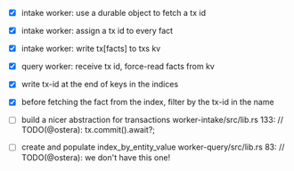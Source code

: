 - [x] intake worker: use a durable object to fetch a tx id 
- [x] intake worker: assign a tx id to every fact
- [x] intake worker: write tx[facts] to txs kv 
- [x] query worker: receive tx id, force-read facts from kv
- [x] write tx-id at the end of keys in the indices 
- [x] before fetching the fact from the index, filter by the tx-id in the name

- [ ] build a nicer abstraction for transactions
worker-intake/src/lib.rs
133:                                            // TODO(@ostera): tx.commit().await?;

- [ ] create and populate index_by_entity_value
worker-query/src/lib.rs
83:                    // TODO(@ostera): we don't have this one!


